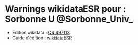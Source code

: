 Warnings wikidataESR pour : Sorbonne U @Sorbonne_Univ_
================

- Edition wikidata : [Q41497113](https://www.wikidata.org/wiki/Q41497113)
- Guide d'édition : [wikidataESR](https://github.com/cpesr/wikidataESR/)

